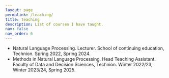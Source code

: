 ```yaml
---
layout: page
permalink: /teaching/
title: Teaching
description: List of courses I have taught.
nav: false
nav_order: 6
---
```


[comment]: <> (For now, this page is assumed to be a static description of your courses. You can convert it to a collection similar to `_projects/` so that you can have a dedicated page for each course.)

[comment]: <> (Organize your courses by years, topics, or universities, however you like!)

* Natural Language Processing. Lecturer. School of continuing education, Technion. Spring 2022, Spring 2024.
* Methods in Natural Language Processing. Head Teaching Assistant. Faculty of Data and Decision Sciences, Technion. Winter 2022/23, Winter 2023/24, Spring 2025.